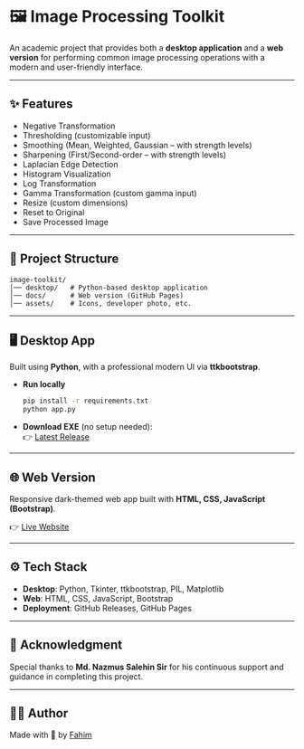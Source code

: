 # 🖼️ Image Processing Toolkit

An academic project that provides both a **desktop application** and a **web version** for performing common image processing operations with a modern and user-friendly interface.

---

## ✨ Features
- Negative Transformation  
- Thresholding (customizable input)  
- Smoothing (Mean, Weighted, Gaussian – with strength levels)  
- Sharpening (First/Second-order – with strength levels)  
- Laplacian Edge Detection  
- Histogram Visualization  
- Log Transformation  
- Gamma Transformation (custom gamma input)  
- Resize (custom dimensions)  
- Reset to Original  
- Save Processed Image  

---

## 📂 Project Structure
```
image-toolkit/
│── desktop/   # Python-based desktop application
│── docs/      # Web version (GitHub Pages)
│── assets/    # Icons, developer photo, etc.
```

---

## 🖥️ Desktop App
Built using **Python**, with a professional modern UI via **ttkbootstrap**.  

- **Run locally**  
  ```bash
  pip install -r requirements.txt
  python app.py
  ```

- **Download EXE** (no setup needed):  
  👉 [Latest Release](https://github.com/Fa-him/image-toolkit/releases/tag/v1.0.0)

---

## 🌐 Web Version
Responsive dark-themed web app built with **HTML, CSS, JavaScript (Bootstrap)**.  

👉 [Live Website](https://fa-him.github.io/image-toolkit/)  

---

## ⚙️ Tech Stack
- **Desktop**: Python, Tkinter, ttkbootstrap, PIL, Matplotlib  
- **Web**: HTML, CSS, JavaScript, Bootstrap  
- **Deployment**: GitHub Releases, GitHub Pages  

---

## 🙏 Acknowledgment
Special thanks to **Md. Nazmus Salehin Sir** for his continuous support and guidance in completing this project.  

---

## 👨‍💻 Author
Made with 💖 by [Fahim](https://www.linkedin.com/in/fahim555/)  
